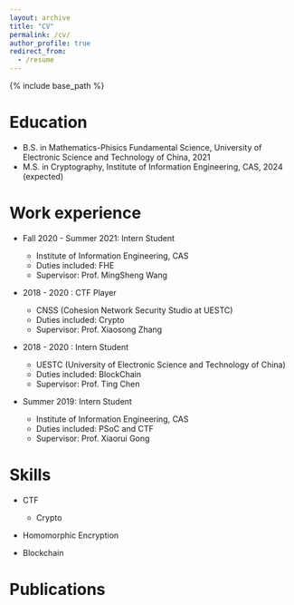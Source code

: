 ```yaml
---
layout: archive
title: "CV"
permalink: /cv/
author_profile: true
redirect_from:
  - /resume
---
```


{% include base_path %}

Education
======
* B.S. in Mathematics-Phisics Fundamental Science, University of Electronic Science and Technology of China, 2021
* M.S. in Cryptography, Institute of Information Engineering, CAS, 2024 (expected)

Work experience
======
* Fall 2020 - Summer 2021: Intern Student
  * Institute of Information Engineering, CAS
  * Duties included: FHE
  * Supervisor: Prof. MingSheng Wang

* 2018 - 2020 : CTF Player
  * CNSS (Cohesion Network Security Studio at UESTC)
  * Duties included: Crypto
  * Supervisor: Prof. Xiaosong Zhang

* 2018 - 2020 : Intern Student
  * UESTC (University of Electronic Science and Technology of China)
  * Duties included: BlockChain
  * Supervisor: Prof. Ting Chen

* Summer 2019: Intern Student
  * Institute of Information Engineering, CAS
  * Duties included: PSoC and CTF
  * Supervisor: Prof. Xiaorui Gong


  
Skills
======
* CTF
  * Crypto

* Homomorphic Encryption

* Blockchain

Publications
======
